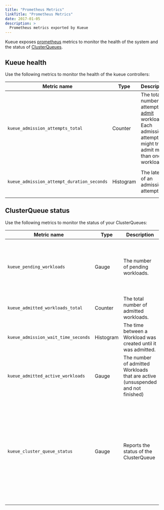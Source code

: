```yaml
---
title: "Prometheus Metrics"
linkTitle: "Prometheus Metrics"
date: 2017-01-05
description: >
  Prometheus metrics exported by Kueue
---
```


Kueue exposes [prometheus](https://prometheus.io) metrics to monitor the health
of the system and the status of [ClusterQueues](/docs/concepts/cluster_queue).

## Kueue health

Use the following metrics to monitor the health of the kueue controllers:

| Metric name | Type | Description | Labels |
| ----------- | ---- | ----------- | ------ |
| `kueue_admission_attempts_total` | Counter | The total number of attempts to [admit](/docs/concepts#admission) workloads. Each admission attempt might try to admit more than one workload. | `result`: possible values are `success` or `inadmissible` |
| `kueue_admission_attempt_duration_seconds` | Histogram | The latency of an admission attempt. | `result`: possible values are `success` or `inadmissible` |

## ClusterQueue status

Use the following metrics to monitor the status of your ClusterQueues:

| Metric name | Type | Description | Labels |
| ----------- | ---- | ----------- | ------ |
| `kueue_pending_workloads` | Gauge | The number of pending workloads. | `cluster_queue`: the name of the ClusterQueue<br> `status`: possible values are `active` or `inadmissible` |
| `kueue_admitted_workloads_total` | Counter | The total number of admitted workloads. | `cluster_queue`: the name of the ClusterQueue |
| `kueue_admission_wait_time_seconds` | Histogram | The time between a Workload was created until it was admitted. | `cluster_queue`: the name of the ClusterQueue |
| `kueue_admitted_active_workloads` | Gauge | The number of admitted Workloads that are active (unsuspended and not finished) | `cluster_queue`: the name of the ClusterQueue |
| `kueue_cluster_queue_status` | Gauge | Reports the status of the ClusterQueue | `cluster_queue`: The name of the ClusterQueue<br> `status`: Possible values are `pending`, `active` or `terminated`. For a ClusterQueue, the metric only reports a value of 1 for one of the statuses. |
